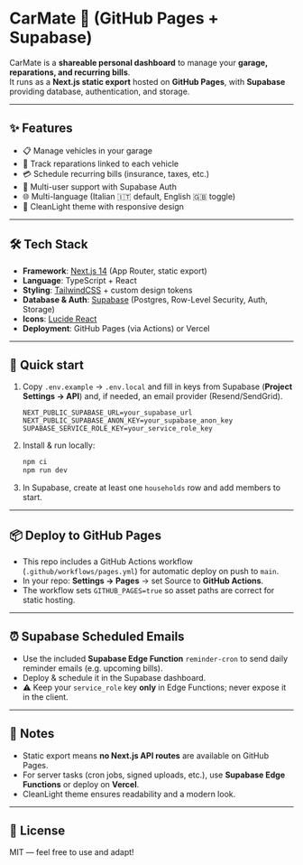 # CarMate 🚗 (GitHub Pages + Supabase)

CarMate is a **shareable personal dashboard** to manage your **garage, reparations, and recurring bills**.  
It runs as a **Next.js static export** hosted on **GitHub Pages**, with **Supabase** providing database, authentication, and storage.

---

## ✨ Features
- 📋 Manage vehicles in your garage
- 🔧 Track reparations linked to each vehicle
- 💳 Schedule recurring bills (insurance, taxes, etc.)
- 👥 Multi-user support with Supabase Auth
- 🌐 Multi-language (Italian 🇮🇹 default, English 🇬🇧 toggle)
- 🎨 CleanLight theme with responsive design

---

## 🛠️ Tech Stack
- **Framework**: [Next.js 14](https://nextjs.org/) (App Router, static export)
- **Language**: TypeScript + React
- **Styling**: [TailwindCSS](https://tailwindcss.com/) + custom design tokens
- **Database & Auth**: [Supabase](https://supabase.com/) (Postgres, Row-Level Security, Auth, Storage)
- **Icons**: [Lucide React](https://lucide.dev/)
- **Deployment**: GitHub Pages (via Actions) or Vercel

---

## 🚀 Quick start
1. Copy `.env.example` → `.env.local` and fill in keys from Supabase (**Project Settings → API**) and, if needed, an email provider (Resend/SendGrid).
   ```env
   NEXT_PUBLIC_SUPABASE_URL=your_supabase_url
   NEXT_PUBLIC_SUPABASE_ANON_KEY=your_supabase_anon_key
   SUPABASE_SERVICE_ROLE_KEY=your_service_role_key
   ```
2. Install & run locally:
   ```bash
   npm ci
   npm run dev
   ```
3. In Supabase, create at least one `households` row and add members to start.

---

## 📦 Deploy to GitHub Pages
- This repo includes a GitHub Actions workflow (`.github/workflows/pages.yml`) for automatic deploy on push to `main`.
- In your repo: **Settings → Pages** → set Source to **GitHub Actions**.
- The workflow sets `GITHUB_PAGES=true` so asset paths are correct for static hosting.

---

## ⏰ Supabase Scheduled Emails
- Use the included **Supabase Edge Function** `reminder-cron` to send daily reminder emails (e.g. upcoming bills).
- Deploy & schedule it in the Supabase dashboard.
- ⚠️ Keep your `service_role` key **only** in Edge Functions; never expose it in the client.

---

## 📝 Notes
- Static export means **no Next.js API routes** are available on GitHub Pages.
- For server tasks (cron jobs, signed uploads, etc.), use **Supabase Edge Functions** or deploy on **Vercel**.
- CleanLight theme ensures readability and a modern look.

---

## 📄 License
MIT — feel free to use and adapt!
